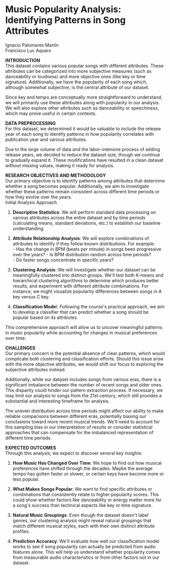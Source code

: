 # **Music Popularity Analysis: Identifying Patterns in Song Attributes**

Ignacio Palomares Martín  
Francisco Luc Aquaro

**INTRODUCTION**  
This dataset contains various popular songs with different attributes. These attributes can be categorized into more subjective measures (such as danceability or loudness) and more objective ones (like key or time signature). Additionally, we have the popularity of each song which, although somewhat subjective, is the central attribute of our dataset.

Since key and tempo are conceptually more straightforward to understand, we will primarily use these attributes along with popularity in our analysis. We will also explore other attributes such as danceability or speechiness, which may prove useful in certain contexts.

**DATA PREPROCESSING**  
For this dataset, we determined it would be valuable to include the release year of each song to identify patterns in how popularity correlates with publication year and various attributes.

Due to the large volume of data and the labor-intensive process of adding release years, we decided to reduce the dataset size, though we continue to gradually expand it. These modifications have resulted in a clean dataset without missing values, making it ready for analysis.

**RESEARCH OBJECTIVES AND METHODOLOGY**  
Our primary objective is to identify patterns among attributes that determine whether a song becomes popular. Additionally, we aim to investigate whether these patterns remain consistent across different time periods or how they evolve over the years.  
Initial Analysis Approach

1.  **Descriptive Statistics**: We will perform standard data processing on various attributes across the entire dataset and by time periods (calculating means, standard deviations, etc.) to establish our baseline understanding.  
     
2.  **Attribute Relationship Analysis**: We will explore combinations of attributes to identify if they follow known distributions. For example:  
     	 - Has the change in BPM (beats per minute) in songs been progressive over the years?
  		 - Is BPM distribution random across time periods?  
  		 - Do faster songs concentrate in specific years?

3.  **Clustering Analysis**: We will investigate whether our dataset can be meaningfully clustered into distinct groups. We'll test both K-means and hierarchical clustering algorithms to determine which produces better results, and experiment with different attribute combinations. For instance, we might visualize popularity differences between songs in A key versus C key.  
     
4.  **Classification Mode**l: Following the course's practical approach, we aim to develop a classifier that can predict whether a song should be popular based on its attributes.  
   

This comprehensive approach will allow us to uncover meaningful patterns in music popularity while accounting for changes in musical preferences over time.

**CHALLENGES**  
Our primary concern is the potential absence of clear patterns, which would complicate both clustering and classification efforts. Should this issue arise with the more objective attributes, we would shift our focus to exploring the subjective attributes instead.

Additionally, while our dataset includes songs from various eras, there is a significant imbalance between the number of recent songs and older ones. This disparity could hinder our pattern extraction process. If necessary, we may limit our analysis to songs from the 21st century, which still provides a substantial and interesting timeframe for analysis.

The uneven distribution across time periods might affect our ability to make reliable comparisons between different eras, potentially biasing our conclusions toward more recent musical trends. We'll need to account for this sampling bias in our interpretation of results or consider statistical approaches that can compensate for the imbalanced representation of different time periods.

**EXPECTED OUTCOMES**  
Through this analysis, we expect to discover several key insights:

1. **How Music Has Changed Over Time**: We hope to find out how musical preferences have shifted through the decades. Maybe the average tempo has gotten faster or slower, or certain keys have become more or less popular.

2. **What Makes Songs Popular**: We want to find specific attributes or combinations that consistently relate to higher popularity scores. This could show whether factors like danceability or energy matter more for a song's success than technical aspects like key or time signature.

3. **Natural Music Groupings**: Even though the dataset doesn't label genres, our clustering analysis might reveal natural groupings that match different musical styles, each with their own distinct attribute profiles.

4. **Prediction Accuracy**: We'll evaluate how well our classification model works to see if song popularity can actually be predicted from audio features alone. This will help us understand whether popularity comes from measurable audio characteristics or from other factors not in our dataset.  
